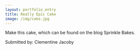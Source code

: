 ```yaml
---
layout: portfolio_entry
title: Really Epic Cake
image: /img/cake.jpg
---
```

Make this cake, which can be found on the blog Sprinkle Bakes.

Submitted by: Clementine Jacoby